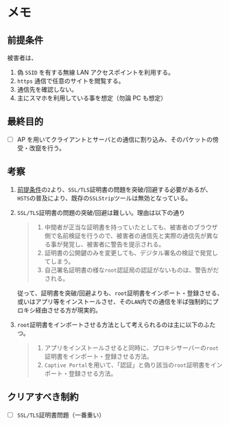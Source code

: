 # メモ

## 前提条件

被害者は、

1. 偽 `SSID` を有する無線 LAN アクセスポイントを利用する。
2. `https` 通信で任意のサイトを閲覧する。
3. 通信先を確認しない。
4. 主にスマホを利用している事を想定（勿論 PC も想定）

## 最終目的

- [ ] AP を用いてクライアントとサーバとの通信に割り込み、そのパケットの傍受・改竄を行う。

## 考察

1. [前提条件](https://github.com/KeiTaylor0606/https-mitm/blob/main/memo.md#%E5%89%8D%E6%8F%90%E6%9D%A1%E4%BB%B6)の`2`より、`SSL/TLS`証明書の問題を突破/回避する必要があるが、`HSTS`の普及により、既存の`SSLStrip`ツールは無効となっている。
2. `SSL/TLS`証明書の問題の突破/回避は難しい。理由は以下の通り

   > 1. 中間者が正当な証明書を持っていたとしても、被害者のブラウザ側で名前検証を行うので、被害者の通信先と実際の通信先が異なる事が発覚し、被害者に警告を提示される。
   > 2. 証明書の公開鍵のみを変更しても、デジタル署名の検証で発覚してしまう。
   > 3. 自己署名証明書の様な`root`認証局の認証がないものは、警告がだされる。

   従って、証明書を突破/回避よりも、`root`証明書をインポート・登録させる、或いはアプリ等をインストールさせ、その`LAN`内での通信を半ば強制的にプロキシ経由させる方が現実的。

3. `root`証明書をインポートさせる方法として考えられるのは主に以下のふたつ。
   > 1. アプリをインストールさせると同時に、プロキシサーバーの`root`証明書をインポート・登録させる方法。
   > 2. `Captive Portal`を用いて、「認証」と偽り該当の`root`証明書をインポート・登録させる方法。

## クリアすべき制約

- [ ] `SSL/TLS`証明書問題（一番重い）
